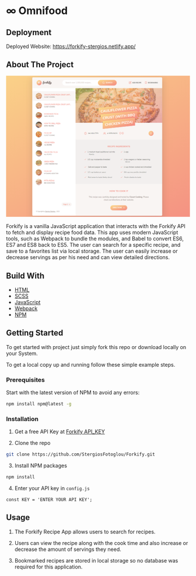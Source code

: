 # ∞ Omnifood

## Deployment

Deployed Website: https://forkify-stergios.netlify.app/

## About The Project

[![forkify.png](/src/img/forkify.PNG)](https://forkify-stergios.netlify.app/)

Forkify is a vanilla JavaScript application that interacts with the Forkify API to fetch and display recipe food data. This app uses modern JavaScript tools, such as Webpack to bundle the modules, and Babel to convert ES6, ES7 and ES8 back to ES5. The user can search for a specific recipe, and save to a favorites list via local storage. The user can easily increase or decrease
servings as per his need and can view detailed directions.

## Build With

- [HTML](https://developer.mozilla.org/en-US/docs/Web/HTML)
- [SCSS](https://sass-lang.com/)
- [JavaScript](https://developer.mozilla.org/en-US/docs/Web/javascript)
- [Webpack](https://webpack.js.org/)
- [NPM](https://www.npmjs.com/)

## Getting Started

To get started with project just simply fork this repo or download locally on your System.

To get a local copy up and running follow these simple example steps.

### Prerequisites

Start with the latest version of NPM to avoid any errors:

```sh
npm install npm@latest -g
```

### Installation

1. Get a free API Key at [Forkify API_KEY](https://forkify-api.herokuapp.com/v2)

2. Clone the repo

```sh
git clone https://github.com/StergiosFotoglou/Forkify.git
```

3. Install NPM packages

```sh
npm install
```

4. Enter your API key in `config.js`

```JS
const KEY = 'ENTER YOUR API KEY';
```

## Usage

1. The Forkify Recipe App allows users to search for recipes.

2. Users can view the recipe along with the cook time and also
   increase or decrease the amount of servings they need.

3. Bookmarked recipes are stored in local storage so no database was
   required for this application.
